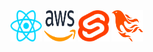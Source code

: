 <div>
  <img src="./react.svg" width="50" height="50"/>
  <img src="./aws.svg" width="50" height="50"/>
  <img src="./svelte-icon.svg" width="50" height="50"/>
  <img src="./phoenix.svg" width="50" height="50"/>
</div>
